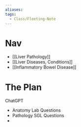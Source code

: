 ```yaml
---
aliases: 
tags:
  - Class/Fleeting-Note
---
```

# Nav
- [[Liver Pathology]]
- [[Liver Diseases, Conditions]]
- [[Inflammatory Bowel Disease]]


# The Plan
ChatGPT
- Anatomy Lab Questions 
- Pathology SGL Questions 
- 


